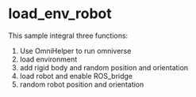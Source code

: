# load_env_robot

This sample integral three functions:

1. Use OmniHelper to run omniverse
2. load environment
3. add rigid body and random position and orientation
4. load robot and enable ROS_bridge
5. random robot position and orientation
